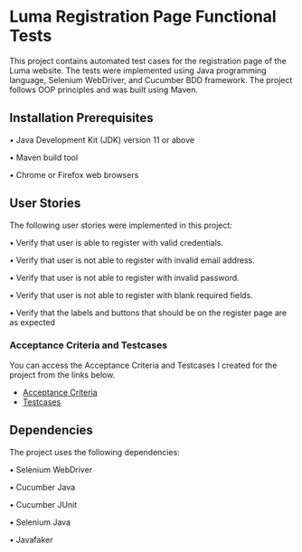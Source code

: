 # Luma Registration Page Functional Tests

This project contains automated test cases for the registration page of the Luma website. The tests were implemented using Java programming language, Selenium WebDriver, and Cucumber BDD framework. The project follows OOP principles and was built using Maven.

## Installation Prerequisites

•	Java Development Kit (JDK) version 11 or above 

•	Maven build tool

•	Chrome or Firefox web browsers

## User Stories

The following user stories were implemented in this project:

•	Verify that user is able to register with valid credentials.

•	Verify that user is not able to register with invalid email address.

•	Verify that user is not able to register with invalid password.

•	Verify that user is not able to register with blank required fields.

•	Verify that the labels and buttons that should be on the register page are as expected

### Acceptance Criteria and Testcases
You can access the Acceptance Criteria and Testcases I created for the project from the links below.
- [Acceptance Criteria](https://docs.google.com/spreadsheets/d/1Hq4waHIan3OkdjaTi1g73SYCp_f3ILjooTCq8WfUsS0/edit?usp=sharing)
- [Testcases ](https://docs.google.com/spreadsheets/d/1Iias7tWkN2KwHEqKU0Ri4wjHJ9pkZ5DdFc4RvlPY2vw/edit?usp=sharing)

## Dependencies
The project uses the following dependencies:

•	Selenium WebDriver

•	Cucumber Java

•	Cucumber JUnit

•	Selenium Java

•	Javafaker

